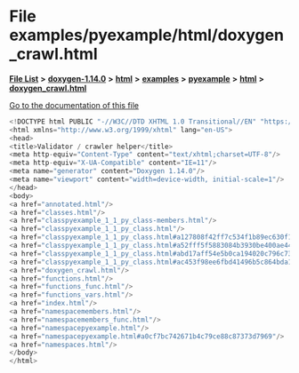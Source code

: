 

# File examples/pyexample/html/doxygen\_crawl.html

[**File List**](files.md) **>** [**doxygen-1.14.0**](dir_9d5bad020669189c90cda983471be5d0.md) **>** [**html**](dir_05d1fd8a7cdd04f638f8b23196de02e2.md) **>** [**examples**](dir_aa52e73a32d193037813a53dcfe817b6.md) **>** [**pyexample**](dir_a2a8ba002db70f2f1f5a4403c068e8c8.md) **>** [**html**](dir_23da204c45b718d15aebf94ee9a5f5b8.md) **>** [**doxygen\_crawl.html**](examples_2pyexample_2html_2doxygen__crawl_8html.md)

[Go to the documentation of this file](examples_2pyexample_2html_2doxygen__crawl_8html.md)


```C++
<!DOCTYPE html PUBLIC "-//W3C//DTD XHTML 1.0 Transitional//EN" "https://www.w3.org/TR/xhtml1/DTD/xhtml1-transitional.dtd">
<html xmlns="http://www.w3.org/1999/xhtml" lang="en-US">
<head>
<title>Validator / crawler helper</title>
<meta http-equiv="Content-Type" content="text/xhtml;charset=UTF-8"/>
<meta http-equiv="X-UA-Compatible" content="IE=11"/>
<meta name="generator" content="Doxygen 1.14.0"/>
<meta name="viewport" content="width=device-width, initial-scale=1"/>
</head>
<body>
<a href="annotated.html"/>
<a href="classes.html"/>
<a href="classpyexample_1_1_py_class-members.html"/>
<a href="classpyexample_1_1_py_class.html"/>
<a href="classpyexample_1_1_py_class.html#a127808f42ff7c534f1b89ec630f14139"/>
<a href="classpyexample_1_1_py_class.html#a52fff5f5883084b3930be400ae4495a0"/>
<a href="classpyexample_1_1_py_class.html#abd17aff54e5b0ca194020c796c733546"/>
<a href="classpyexample_1_1_py_class.html#ac453f98ee6fbd41496b5c864bda1af21"/>
<a href="doxygen_crawl.html"/>
<a href="functions.html"/>
<a href="functions_func.html"/>
<a href="functions_vars.html"/>
<a href="index.html"/>
<a href="namespacemembers.html"/>
<a href="namespacemembers_func.html"/>
<a href="namespacepyexample.html"/>
<a href="namespacepyexample.html#a0cf7bc742671b4c79ce88c87373d7969"/>
<a href="namespaces.html"/>
</body>
</html>
```


